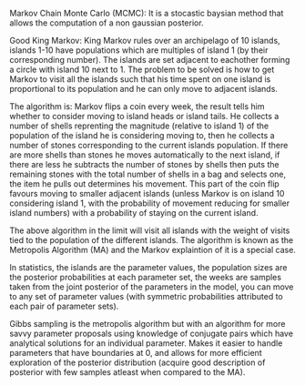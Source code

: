 Markov Chain Monte Carlo (MCMC):
It is a stocastic baysian method that allows the computation of a non gaussian posterior.

Good King Markov:
King Markov rules over an archipelago of 10 islands, islands 1-10 have populations which are multiples of island 1 (by their corresponding number). The islands are set adjacent to eachother forming a circle with island 10 next to 1. The problem to be solved is how to get Markov to visit all the islands such that his time spent on one island is proportional to its population and he can only move to adjacent islands.

The algorithm is:
Markov flips a coin every week, the result tells him whether to consider moving to island heads or island tails. He collects a number of shells reprenting the magnitude (relative to island 1) of the population of the island he is considering moving to, then he collects a number of stones corresponding to the current islands population. If there are more shells than stones he moves automatically to the next island, if there are less he subtracts the number of stones by shells then puts the remaining stones with the total number of shells in a bag and selects one, the item he pulls out determines his movement. This part of the coin flip favours moving to smaller adjacent islands (unless Markov is on island 10 considering island 1, with the probability of movement reducing for smaller island numbers) with a probability of staying on the current island.

The above algorithm in the limit will visit all islands with the weight of visits tied to the population of the different islands. The algorithm is known as the Metropolis Algorithm (MA) and the Markov explaintion of it is a special case. 

In statistics, the islands are the parameter values, the population sizes are the posterior probabilities at each parameter set, the weeks are samples taken from the joint posterior of the parameters in the model, you can move to any set of parameter values (with symmetric probabilities attributed to each pair of parameter sets).

Gibbs sampling is the metropolis algorithm but with an algorithm for more savvy parameter proposals using knowledge of conjugate pairs which have analytical solutions for an individual parameter. Makes it easier to handle parameters that have boundaries at 0, and allows for more efficient exploration of the posterior distribution (acquire good description of posterior with few samples atleast when compared to the MA).
